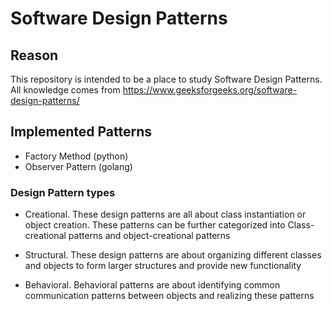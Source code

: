 # Software Design Patterns

## Reason

This repository is intended to be a place to study Software Design Patterns.
All knowledge comes from <https://www.geeksforgeeks.org/software-design-patterns/>

## Implemented Patterns

* Factory Method (python)
* Observer Pattern (golang)

### Design Pattern types

* Creational.
These design patterns are all about class instantiation or object creation. These patterns can be further categorized into Class-creational patterns and object-creational patterns

* Structural.
These design patterns are about organizing different classes and objects to form larger structures and provide new functionality

* Behavioral.
Behavioral patterns are about identifying common communication patterns between objects and realizing these patterns
